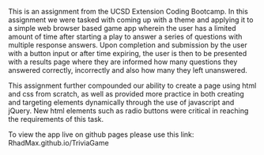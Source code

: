 This is an assignment from the UCSD Extension Coding Bootcamp. In this assignment we were tasked with coming up with a theme and applying it to a simple web browser based game app wherein the user has a limited amount of time after starting a play to answer a series of questions with multiple response answers. Upon completion and submission by the user with a button input or after time expiring, the user is then to be presented with a results page where they are informed how many questions they answered correctly, incorrectly and also how many they left unanswered. 

This assignment further compounded our ability to create a page using html and css from scratch, as well as provided more practice in both creating and targeting elements dynamically through the use of javascript and jQuery. New html elements such as radio buttons were critical in reaching the requirements of this task.

To view the app live on github pages please use this link: RhadMax.github.io/TriviaGame
